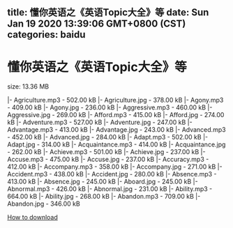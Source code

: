 
title: 懂你英语之《英语Topic大全》等
date: Sun Jan 19 2020 13:39:06 GMT+0800 (CST)    
categories: baidu
---

# 懂你英语之《英语Topic大全》等
size: 13.36 MB
 
 
|- Agriculture.mp3 - 502.00 kB
|- Agriculture.jpg - 378.00 kB
|- Agony.mp3 - 409.00 kB
|- Agony.jpg - 236.00 kB
|- Aggressive.mp3 - 460.00 kB
|- Aggressive.jpg - 269.00 kB
|- Afford.mp3 - 415.00 kB
|- Afford.jpg - 274.00 kB
|- Adventure.mp3 - 527.00 kB
|- Adventure.jpg - 247.00 kB
|- Advantage.mp3 - 413.00 kB
|- Advantage.jpg - 243.00 kB
|- Advanced.mp3 - 452.00 kB
|- Advanced.jpg - 284.00 kB
|- Adapt.mp3 - 502.00 kB
|- Adapt.jpg - 314.00 kB
|- Acquaintance.mp3 - 414.00 kB
|- Acquaintance.jpg - 262.00 kB
|- Achieve.mp3 - 501.00 kB
|- Achieve.jpg - 237.00 kB
|- Accuse.mp3 - 475.00 kB
|- Accuse.jpg - 237.00 kB
|- Accuracy.mp3 - 412.00 kB
|- Accompany.mp3 - 358.00 kB
|- Accompany.jpg - 271.00 kB
|- Accident.mp3 - 438.00 kB
|- Accident.jpg - 280.00 kB
|- Absence.mp3 - 413.00 kB
|- Absence.jpg - 245.00 kB
|- Aboard.jpg - 245.00 kB
|- Abnormal.mp3 - 426.00 kB
|- Abnormal.jpg - 231.00 kB
|- Ability.mp3 - 664.00 kB
|- Ability.jpg - 268.00 kB
|- Abandon.mp3 - 709.00 kB
|- Abandon.jpg - 346.00 kB

[How to download](https://bpcam.bemobtrk.com/go/2ceec3aa-1ca2-46d6-b9ff-aaa5c184517c?jno=333)